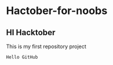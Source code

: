 # Hactober-for-noobs

## HI Hacktober

This is my first repository project

```Hello GitHub```

~~~hiiii~~~
